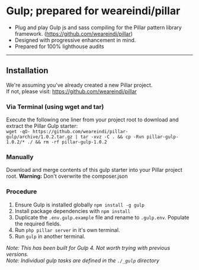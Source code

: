 # Gulp; prepared for weareindi/pillar

- Plug and play Gulp js and sass compiling for the Pillar pattern library framework. (https://github.com/weareindi/pillar)
- Designed with progressive enhancement in mind.
- Prepared for 100% lighthouse audits

---

## Installation
We're assuming you've already created a new Pillar project.   
If not, please visit: https://github.com/weareindi/pillar

### Via Terminal (using wget and tar)
Execute the following one liner from your project root to download and extract the Pillar Gulp starter:   
`wget -qO- https://github.com/weareindi/pillar-gulp/archive/1.0.2.tar.gz | tar -xvz -C . && cp -Rvn pillar-gulp-1.0.2/* ./ && rm -rf pillar-gulp-1.0.2`

### Manually
Download and merge contents of this gulp starter into your Pillar project root.
**Warning:** Don't overwrite the composer.json

### Procedure
1. Ensure Gulp is installed globally `npm install -g gulp`
2. Install package dependencies with `npm install`
3. Duplicate the `.env.gulp.example` file and rename to `.gulp.env`. Populate the required fields.
4. Run `php pillar server` in it's own terminal.   
5. Run `gulp` in another terminal.   

_Note: This has been built for Gulp 4. Not worth trying with previous versions._   
_Note: Individual gulp tasks are defined in the `./_gulp` directory_

